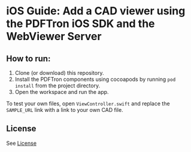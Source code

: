 # iOS Guide: Add a CAD viewer using the PDFTron iOS SDK and the WebViewer Server

## How to run:

1. Clone (or download) this repository.
2. Install the PDFTron components using cocoapods by running `pod install` from the project directory.
3. Open the workspace and run the app.


To test your own files, open `ViewController.swift` and replace the `SAMPLE_URL` link with a link to your own CAD file.

## License
See [License](./../LICENSE)
